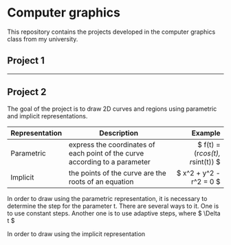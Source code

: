 # Computer graphics
This repository contains the projects developed in the computer graphics class from my university.

## Project 1

---

## Project 2

The goal of the project is to draw 2D curves and regions using parametric and implicit representations.

| Representation | Description | Example |
| :---           | ---         | ---:    |
| Parametric | express the coordinates of each point of the curve according to a parameter | $ f(t) = (r*cos(t), r*sint(t)) $
| Implicit   | the points of the curve are the roots of an equation | $ x^2 + y^2 - r^2 = 0 $

In order to draw using the parametric representation, it is necessary to determine the step for the parameter t. There are several ways to it. One is to use constant steps. Another one is to use adaptive steps, where $ \Delta t $

In order to draw using the implicit representation
